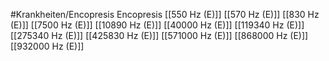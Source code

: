 #Krankheiten/Encopresis
Encopresis
[[550 Hz (E)]]
[[570 Hz (E)]]
[[830 Hz (E)]]
[[7500 Hz (E)]]
[[10890 Hz (E)]]
[[40000 Hz (E)]]
[[119340 Hz (E)]]
[[275340 Hz (E)]]
[[425830 Hz (E)]]
[[571000 Hz (E)]]
[[868000 Hz (E)]]
[[932000 Hz (E)]]